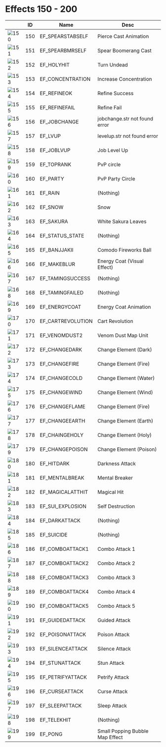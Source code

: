 # Effects 150 - 200

|    | ID | Name | Desc |
|----|----|------|------|
| ![150](150.gif) | 150 | EF_SPEARSTABSELF | Pierce Cast Animation |
| ![151](151.gif) | 151 | EF_SPEARBMRSELF | Spear Boomerang Cast |
| ![152](152.gif) | 152 | EF_HOLYHIT | Turn Undead |
| ![153](153.gif) | 153 | EF_CONCENTRATION | Increase Concentration |
| ![154](154.gif) | 154 | EF_REFINEOK | Refine Success |
| ![155](155.gif) | 155 | EF_REFINEFAIL | Refine Fail |
| ![156](156.gif) | 156 | EF_JOBCHANGE | jobchange.str not found error |
| ![157](157.gif) | 157 | EF_LVUP | levelup.str not found error |
| ![158](158.gif) | 158 | EF_JOBLVUP | Job Level Up |
| ![159](159.gif) | 159 | EF_TOPRANK | PvP circle |
| ![160](160.gif) | 160 | EF_PARTY | PvP Party Circle |
| ![161](161.gif) | 161 | EF_RAIN | (Nothing) |
| ![162](162.gif) | 162 | EF_SNOW | Snow |
| ![163](163.gif) | 163 | EF_SAKURA | White Sakura Leaves |
| ![164](164.gif) | 164 | EF_STATUS_STATE | (Nothing) |
| ![165](165.gif) | 165 | EF_BANJJAKII | Comodo Fireworks Ball |
| ![166](166.gif) | 166 | EF_MAKEBLUR | Energy Coat (Visual Effect) |
| ![167](167.gif) | 167 | EF_TAMINGSUCCESS | (Nothing) |
| ![168](168.gif) | 168 | EF_TAMINGFAILED | (Nothing) |
| ![169](169.gif) | 169 | EF_ENERGYCOAT | Energy Coat Animation |
| ![170](170.gif) | 170 | EF_CARTREVOLUTION | Cart Revolution |
| ![171](171.gif) | 171 | EF_VENOMDUST2 | Venom Dust Map Unit |
| ![172](172.gif) | 172 | EF_CHANGEDARK | Change Element (Dark) |
| ![173](173.gif) | 173 | EF_CHANGEFIRE | Change Element (Fire) |
| ![174](174.gif) | 174 | EF_CHANGECOLD | Change Element (Water) |
| ![175](175.gif) | 175 | EF_CHANGEWIND | Change Element (Wind) |
| ![176](176.gif) | 176 | EF_CHANGEFLAME | Change Element (Fire) |
| ![177](177.gif) | 177 | EF_CHANGEEARTH | Change Element (Earth) |
| ![178](178.gif) | 178 | EF_CHAINGEHOLY | Change Element (Holy) |
| ![179](179.gif) | 179 | EF_CHANGEPOISON | Change Element (Poison) |
| ![180](180.gif) | 180 | EF_HITDARK | Darkness Attack |
| ![181](181.gif) | 181 | EF_MENTALBREAK | Mental Breaker |
| ![182](182.gif) | 182 | EF_MAGICALATTHIT | Magical Hit |
| ![183](183.gif) | 183 | EF_SUI_EXPLOSION | Self Destruction |
| ![184](184.gif) | 184 | EF_DARKATTACK | (Nothing) |
| ![185](185.gif) | 185 | EF_SUICIDE | (Nothing) |
| ![186](186.gif) | 186 | EF_COMBOATTACK1 | Combo Attack 1 |
| ![187](187.gif) | 187 | EF_COMBOATTACK2 | Combo Attack 2 |
| ![188](188.gif) | 188 | EF_COMBOATTACK3 | Combo Attack 3 |
| ![189](189.gif) | 189 | EF_COMBOATTACK4 | Combo Attack 4 |
| ![190](190.gif) | 190 | EF_COMBOATTACK5 | Combo Attack 5 |
| ![191](191.gif) | 191 | EF_GUIDEDATTACK | Guided Attack |
| ![192](192.gif) | 192 | EF_POISONATTACK | Poison Attack |
| ![193](193.gif) | 193 | EF_SILENCEATTACK | Silence Attack |
| ![194](194.gif) | 194 | EF_STUNATTACK | Stun Attack |
| ![195](195.gif) | 195 | EF_PETRIFYATTACK | Petrify Attack |
| ![196](196.gif) | 196 | EF_CURSEATTACK | Curse Attack |
| ![197](197.gif) | 197 | EF_SLEEPATTACK | Sleep Attack |
| ![198](198.gif) | 198 | EF_TELEKHIT | (Nothing) |
| ![199](199.gif) | 199 | EF_PONG | Small Popping Bubble Map Effect |

